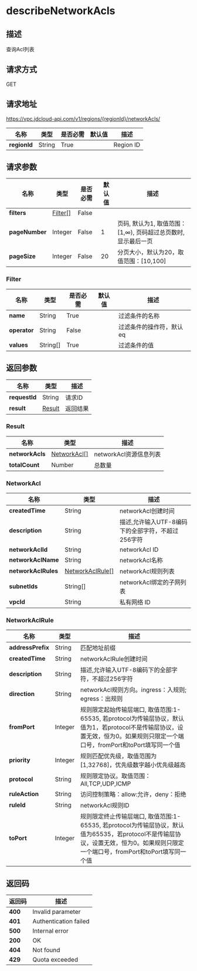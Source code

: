 # describeNetworkAcls


## 描述
查询Acl列表

## 请求方式
GET

## 请求地址
https://vpc.jdcloud-api.com/v1/regions/{regionId}/networkAcls/

|名称|类型|是否必需|默认值|描述|
|---|---|---|---|---|
|**regionId**|String|True||Region ID|

## 请求参数
|名称|类型|是否必需|默认值|描述|
|---|---|---|---|---|
|**filters**|[Filter[]](##Filter)|False|||
|**pageNumber**|Integer|False|1|页码, 默认为1, 取值范围：[1,∞), 页码超过总页数时, 显示最后一页|
|**pageSize**|Integer|False|20|分页大小，默认为20，取值范围：[10,100]|

### <a name="Filter">Filter</a>
|名称|类型|是否必需|默认值|描述|
|---|---|---|---|---|
|**name**|String|True||过滤条件的名称|
|**operator**|String|False||过滤条件的操作符，默认eq|
|**values**|String[]|True||过滤条件的值|

## 返回参数
|名称|类型|描述|
|---|---|---|
|**requestId**|String|请求ID|
|**result**|[Result](##Result)|返回结果|


### <a name="Result">Result</a>
|名称|类型|描述|
|---|---|---|
|**networkAcls**|[NetworkAcl[]](##NetworkAcl)|networkAcl资源信息列表|
|**totalCount**|Number|总数量|
### <a name="NetworkAcl">NetworkAcl</a>
|名称|类型|描述|
|---|---|---|
|**createdTime**|String|networkAcl创建时间|
|**description**|String|描述,允许输入UTF-8编码下的全部字符，不超过256字符|
|**networkAclId**|String|networkAcl ID|
|**networkAclName**|String|networkAcl名称|
|**networkAclRules**|[NetworkAclRule[]](##NetworkAclRule)|networkAcl规则列表|
|**subnetIds**|String[]|networkAcl绑定的子网列表|
|**vpcId**|String|私有网络 ID|
### <a name="NetworkAclRule">NetworkAclRule</a>
|名称|类型|描述|
|---|---|---|
|**addressPrefix**|String|匹配地址前缀|
|**createdTime**|String|networkAclRule创建时间|
|**description**|String|描述,允许输入UTF-8编码下的全部字符，不超过256字符|
|**direction**|String|networkAcl规则方向。ingress：入规则; egress：出规则|
|**fromPort**|Integer|规则限定起始传输层端口, 取值范围:1-65535, 若protocol为传输层协议，默认值为1，若protocol不是传输层协议，设置无效，恒为0。如果规则只限定一个端口号，fromPort和toPort填写同一个值|
|**priority**|Integer|规则匹配优先级，取值范围为[1,32768]，优先级数字越小优先级越高|
|**protocol**|String|规则限定协议。取值范围：All,TCP,UDP,ICMP|
|**ruleAction**|String|访问控制策略：allow:允许，deny：拒绝|
|**ruleId**|String|networkAcl规则ID|
|**toPort**|Integer|规则限定终止传输层端口, 取值范围:1-65535, 若protocol为传输层协议，默认值为65535，若protocol不是传输层协议，设置无效，恒为0。如果规则只限定一个端口号，fromPort和toPort填写同一个值|

## 返回码
|返回码|描述|
|---|---|
|**400**|Invalid parameter|
|**401**|Authentication failed|
|**500**|Internal error|
|**200**|OK|
|**404**|Not found|
|**429**|Quota exceeded|
